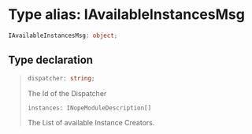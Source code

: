 # Type alias: IAvailableInstancesMsg

```ts
IAvailableInstancesMsg: object;
```

## Type declaration

> ```ts
> dispatcher: string;
> ```
>
> The Id of the Dispatcher
>
> ```ts
> instances: INopeModuleDescription[]
> ```
>
> The List of available Instance Creators.

